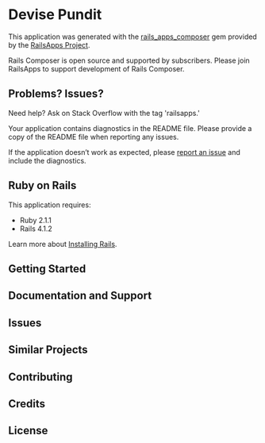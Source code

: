 Devise Pundit
================

This application was generated with the [rails_apps_composer](https://github.com/RailsApps/rails_apps_composer) gem
provided by the [RailsApps Project](http://railsapps.github.io/).

Rails Composer is open source and supported by subscribers. Please join RailsApps to support development of Rails Composer.

Problems? Issues?
-----------

Need help? Ask on Stack Overflow with the tag 'railsapps.'

Your application contains diagnostics in the README file. Please provide a copy of the README file when reporting any issues.

If the application doesn’t work as expected, please [report an issue](https://github.com/RailsApps/rails_apps_composer/issues)
and include the diagnostics.

Ruby on Rails
-------------

This application requires:

- Ruby 2.1.1
- Rails 4.1.2

Learn more about [Installing Rails](http://railsapps.github.io/installing-rails.html).

Getting Started
---------------

Documentation and Support
-------------------------

Issues
-------------

Similar Projects
----------------

Contributing
------------

Credits
-------

License
-------
